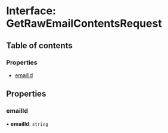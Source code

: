# Interface: GetRawEmailContentsRequest

## Table of contents

### Properties

- [emailId](GetRawEmailContentsRequest.md#emailid)

## Properties

### <a id="emailid" name="emailid"></a> emailId

• **emailId**: `string`
